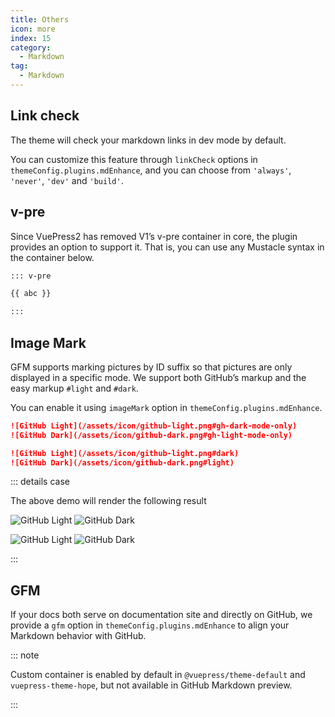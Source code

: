 ```yaml
---
title: Others
icon: more
index: 15
category:
  - Markdown
tag:
  - Markdown
---
```


## Link check

The theme will check your markdown links in dev mode by default.

You can customize this feature through `linkCheck` options in `themeConfig.plugins.mdEnhance`, and you can choose from `'always'`, `'never'`, `'dev'` and `'build'`.

## v-pre

Since VuePress2 has removed V1’s v-pre container in core, the plugin provides an option to support it. That is, you can use any Mustacle syntax in the container below.

```md
::: v-pre

{{ abc }}

:::
```

## Image Mark

GFM supports marking pictures by ID suffix so that pictures are only displayed in a specific mode. We support both GitHub’s markup and the easy markup `#light` and `#dark`.

You can enable it using `imageMark` option in `themeConfig.plugins.mdEnhance`.

```md
![GitHub Light](/assets/icon/github-light.png#gh-dark-mode-only)
![GitHub Dark](/assets/icon/github-dark.png#gh-light-mode-only)

![GitHub Light](/assets/icon/github-light.png#dark)
![GitHub Dark](/assets/icon/github-dark.png#light)
```

::: details case

The above demo will render the following result

![GitHub Light](/assets/icon/github-light.png#gh-dark-mode-only)
![GitHub Dark](/assets/icon/github-dark.png#gh-light-mode-only)

![GitHub Light](/assets/icon/github-light.png#dark)
![GitHub Dark](/assets/icon/github-dark.png#light)

:::

## GFM

If your docs both serve on documentation site and directly on GitHub, we provide a `gfm` option in `themeConfig.plugins.mdEnhance` to align your Markdown behavior with GitHub.

::: note

Custom container is enabled by default in `@vuepress/theme-default` and `vuepress-theme-hope`, but not available in GitHub Markdown preview.

:::
